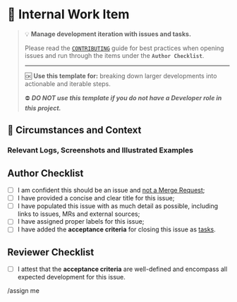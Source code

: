 # :card_index: Internal Work Item

> :bulb: **Manage development iteration with issues and tasks.**
>
> Please read the [`CONTRIBUTING`][1] guide for best practices when opening issues and run through the items under the **`Author Checklist`**.
>
>---
>
> :ok: **Use this template for:** breaking down larger developments into actionable and iterable steps.
>
> :no_entry: ***DO NOT use this template if you do not have a Developer role in this project.***

[1]: https://gitlab.com/galactipy/galactipy/-/blob/master/CONTRIBUTING.md

## :thinking: Circumstances and Context

<!-- Insert all necessary information regarding this work item, linking to other resources if applicable -->

### Relevant Logs, Screenshots and Illustrated Examples

## Author Checklist

- [ ] I am confident this should be an issue and [not a Merge Request][2];
- [ ] I have provided a concise and clear title for this issue;
- [ ] I have populated this issue with as much detail as possible, including links to issues, MRs and external sources;
- [ ] I have assigned proper labels for this issue;
- [ ] I have added the **acceptance criteria** for closing this issue as [tasks][3].

## Reviewer Checklist

- [ ] I attest that the **acceptance criteria** are well-defined and encompass all expected development for this issue.

[2]: https://gitlab.com/galactipy/galactipy/-/blob/master/CONTRIBUTING.md#start-with-a-merge-request
[3]: https://docs.gitlab.com/user/tasks/

/assign me
